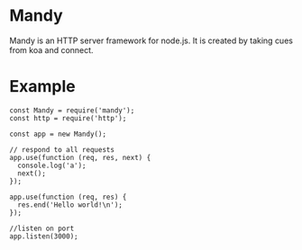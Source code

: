 # Mandy
Mandy is an HTTP server framework for node.js. It is created by taking cues from koa and connect.

# Example
    const Mandy = require('mandy');
    const http = require('http');

    const app = new Mandy();

    // respond to all requests
    app.use(function (req, res, next) {
      console.log('a');
      next();
    });

    app.use(function (req, res) {
      res.end('Hello world!\n');
    });

    //listen on port
    app.listen(3000);

